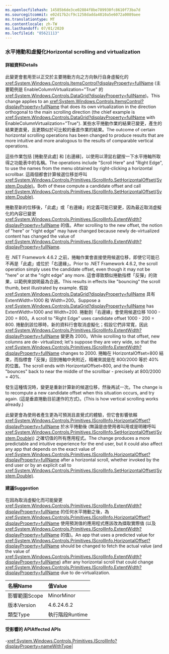 ```yaml
---
ms.openlocfilehash: 14585b6de3ce02884f8be789930fc8610f73ba7d
ms.sourcegitcommit: e02d17b2cf9c1258dadda4810a5e6072a0089aee
ms.translationtype: MT
ms.contentlocale: zh-TW
ms.lasthandoff: 07/01/2020
ms.locfileid: "85621113"
---
```

### <a name="horizontal-scrolling-and-virtualization"></a><span data-ttu-id="497bb-101">水平捲動和虛擬化</span><span class="sxs-lookup"><span data-stu-id="497bb-101">Horizontal scrolling and virtualization</span></span>

#### <a name="details"></a><span data-ttu-id="497bb-102">詳細資料</span><span class="sxs-lookup"><span data-stu-id="497bb-102">Details</span></span>

<span data-ttu-id="497bb-103">此變更會套用至以正交於主要捲動方向之方向執行自身虛擬化的 <xref:System.Windows.Controls.ItemsControl?displayProperty=fullName> (主要範例是 EnableColumnVirtualization=&quot;True&quot; 的 <xref:System.Windows.Controls.DataGrid?displayProperty=fullName>)。</span><span class="sxs-lookup"><span data-stu-id="497bb-103">This change applies to an <xref:System.Windows.Controls.ItemsControl?displayProperty=fullName> that does its own virtualization in the direction orthogonal to the main scrolling direction (the chief example is <xref:System.Windows.Controls.DataGrid?displayProperty=fullName> with EnableColumnVirtualization=&quot;True&quot;).</span></span>  <span data-ttu-id="497bb-104">某些水平捲動作業的結果已變更，產生的結果更直覺，且更類似於可比較的垂直作業的結果。</span><span class="sxs-lookup"><span data-stu-id="497bb-104">The outcome of certain horizontal scrolling operations has been changed to produce results that are more intuitive and more analogous to the results of comparable vertical operations.</span></span><p/><span data-ttu-id="497bb-105">這些作業包括 [捲動至此處] 和 [右邊緣]，以使用以滑鼠右鍵按一下水平捲軸所取得之功能表中的名稱。</span><span class="sxs-lookup"><span data-stu-id="497bb-105">The operations include &quot;Scroll Here&quot; and &quot;Right Edge&quot;, to use the names from the menu obtained by right-clicking a horizontal scrollbar.</span></span>  <span data-ttu-id="497bb-106">這兩個都會計算候選位移並呼叫 <xref:System.Windows.Controls.Primitives.IScrollInfo.SetHorizontalOffset(System.Double)>。</span><span class="sxs-lookup"><span data-stu-id="497bb-106">Both of these compute a candidate offset and call <xref:System.Windows.Controls.Primitives.IScrollInfo.SetHorizontalOffset(System.Double)>.</span></span><p/><span data-ttu-id="497bb-107">捲動至新的位移後，「此處」或「右邊緣」的定義可能已變更，因為最近取消虛擬化的內容已變更 <xref:System.Windows.Controls.Primitives.IScrollInfo.ExtentWidth?displayProperty=fullName> 的值。</span><span class="sxs-lookup"><span data-stu-id="497bb-107">After scrolling to the new offset, the notion of &quot;here&quot; or &quot;right edge&quot; may have changed because newly de-virtualized content has changed the value of <xref:System.Windows.Controls.Primitives.IScrollInfo.ExtentWidth?displayProperty=fullName>.</span></span><p/><span data-ttu-id="497bb-108">在 .NET Framework 4.6.2 之前，捲軸作業會直接使用候選位移，即使它可能已不再是「此處」或位於「右邊緣」。</span><span class="sxs-lookup"><span data-stu-id="497bb-108">Prior to .NET Framework 4.6.2, the scroll operation simply uses the candidate offset, even though it may not be &quot;here&quot; or at the &quot;right edge&quot; any more.</span></span>  <span data-ttu-id="497bb-109">這會導致類似捲動指標「反彈」的效果，以範例來說明最為合適。</span><span class="sxs-lookup"><span data-stu-id="497bb-109">This results in effects like &quot;bouncing&quot; the scroll thumb, best illustrated by example.</span></span> <span data-ttu-id="497bb-110">假設 <xref:System.Windows.Controls.DataGrid?displayProperty=fullName> 具有 ExtentWidth=1000 和 Width=200。</span><span class="sxs-lookup"><span data-stu-id="497bb-110">Suppose a <xref:System.Windows.Controls.DataGrid?displayProperty=fullName> has ExtentWidth=1000 and Width=200.</span></span>  <span data-ttu-id="497bb-111">捲動到「右邊緣」會使用候選位移 1000 - 200 = 800。</span><span class="sxs-lookup"><span data-stu-id="497bb-111">A scroll to &quot;Right Edge&quot; uses candidate offset 1000 - 200 = 800.</span></span>  <span data-ttu-id="497bb-112">捲動到該位移時，新的資料行會取消虛擬化；假設它們非常寬，因此 <xref:System.Windows.Controls.Primitives.IScrollInfo.ExtentWidth?displayProperty=fullName> 變更為 2000。</span><span class="sxs-lookup"><span data-stu-id="497bb-112">While scrolling to that offset, new columns are de- virtualized; let's suppose they are very wide, so that the <xref:System.Windows.Controls.Primitives.IScrollInfo.ExtentWidth?displayProperty=fullName> changes to 2000.</span></span>  <span data-ttu-id="497bb-113">捲軸在 HorizontalOffset=800 結束，而指標會「反彈」回到捲軸中央附近，精確來說是在 800/2000 等於 40% 的位置。</span><span class="sxs-lookup"><span data-stu-id="497bb-113">The scroll ends with HorizontalOffset=800, and the thumb &quot;bounces&quot; back to near the middle of the scrollbar - precisely at 800/2000 = 40%.</span></span><p/><span data-ttu-id="497bb-114">發生這種情況時，變更是重新計算新的候選位移，然後再試一次。</span><span class="sxs-lookup"><span data-stu-id="497bb-114">The change is to recompute a new candidate offset when this situation occurs, and try again.</span></span> <span data-ttu-id="497bb-115">(這是垂直捲動目前運作的方式)。</span><span class="sxs-lookup"><span data-stu-id="497bb-115">(This is how vertical scrolling works already.)</span></span> <p/><span data-ttu-id="497bb-116">此變更會為使用者產生更為可預測且直覺式的體驗，但它會影響依賴 <xref:System.Windows.Controls.Primitives.IScrollInfo.HorizontalOffset?displayProperty=fullName> 於水平捲動後 (無論是由使用者叫用或是明確呼叫 <xref:System.Windows.Controls.Primitives.IScrollInfo.SetHorizontalOffset(System.Double)>) 之確切值的所有應用程式。</span><span class="sxs-lookup"><span data-stu-id="497bb-116">The change produces a more predictable and intuitive experience for the end user, but it could also affect any app that depends on the exact value of <xref:System.Windows.Controls.Primitives.IScrollInfo.HorizontalOffset?displayProperty=fullName> after a horizontal scroll, whether invoked by the end user or by an explicit call to <xref:System.Windows.Controls.Primitives.IScrollInfo.SetHorizontalOffset(System.Double)>.</span></span>

#### <a name="suggestion"></a><span data-ttu-id="497bb-117">建議</span><span class="sxs-lookup"><span data-stu-id="497bb-117">Suggestion</span></span>

<span data-ttu-id="497bb-118">在因為取消虛擬化而可能變更 <xref:System.Windows.Controls.Primitives.IScrollInfo.ExtentWidth?displayProperty=fullName> 的任何水平捲動之後，為 <xref:System.Windows.Controls.Primitives.IScrollInfo.HorizontalOffset?displayProperty=fullName> 使用預測值的應用程式應該改為擷取實際值 (以及 <xref:System.Windows.Controls.Primitives.IScrollInfo.ExtentWidth?displayProperty=fullName> 的值)。</span><span class="sxs-lookup"><span data-stu-id="497bb-118">An app that uses a predicted value for <xref:System.Windows.Controls.Primitives.IScrollInfo.HorizontalOffset?displayProperty=fullName> should be changed to fetch the actual value (and the value of <xref:System.Windows.Controls.Primitives.IScrollInfo.ExtentWidth?displayProperty=fullName>) after any horizontal scroll that could change <xref:System.Windows.Controls.Primitives.IScrollInfo.ExtentWidth?displayProperty=fullName> due to de-virtualization.</span></span>

| <span data-ttu-id="497bb-119">名稱</span><span class="sxs-lookup"><span data-stu-id="497bb-119">Name</span></span>    | <span data-ttu-id="497bb-120">值</span><span class="sxs-lookup"><span data-stu-id="497bb-120">Value</span></span>       |
|:--------|:------------|
| <span data-ttu-id="497bb-121">影響範圍</span><span class="sxs-lookup"><span data-stu-id="497bb-121">Scope</span></span>   |<span data-ttu-id="497bb-122">Minor</span><span class="sxs-lookup"><span data-stu-id="497bb-122">Minor</span></span>|
|<span data-ttu-id="497bb-123">版本</span><span class="sxs-lookup"><span data-stu-id="497bb-123">Version</span></span>|<span data-ttu-id="497bb-124">4.6.2</span><span class="sxs-lookup"><span data-stu-id="497bb-124">4.6.2</span></span>|
|<span data-ttu-id="497bb-125">類型</span><span class="sxs-lookup"><span data-stu-id="497bb-125">Type</span></span>|<span data-ttu-id="497bb-126">執行階段</span><span class="sxs-lookup"><span data-stu-id="497bb-126">Runtime</span></span>

#### <a name="affected-apis"></a><span data-ttu-id="497bb-127">受影響的 API</span><span class="sxs-lookup"><span data-stu-id="497bb-127">Affected APIs</span></span>

-<xref:System.Windows.Controls.Primitives.IScrollInfo?displayProperty=nameWithType></li></ul>|
